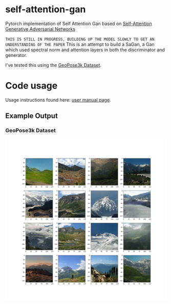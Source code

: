 # self-attention-gan
Pytorch implementation of Self Attention Gan based on [Self-Attention Generative Adversarial Networks](https://arxiv.org/pdf/1805.08318.pdf)

`THIS IS STILL IN PROGRESS, BUILDING UP THE MODEL SLOWLY TO GET AN UNDERSTANDING OF THE PAPER`
This is an attempt to build a SaGan, a Gan which used spectral norm and attention layers in both the discriminator and generator.



I've tested this using the [GeoPose3k Dataset](http://cphoto.fit.vutbr.cz/geoPose3K/).

# Code usage
Usage instructions found here: [user manual page](USAGE.md).

## Example Output
### GeoPose3k Dataset
![](output/austria_649.jpg)
